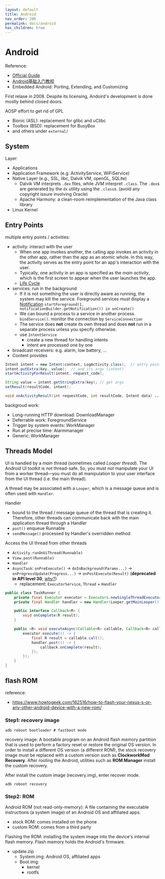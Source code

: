 ```yaml
---
layout: default
title: Android
nav_order: 200
permalink: docs/android
has_children: true
---
```


# Android

Reference: 

- [Official Guide](https://developer.android.com/guide)
- [Android基础入门教程](https://www.runoob.com/w3cnote/android-tutorial-intro.html)
- Embedded Android: Porting, Extending, and Customizing



First relase in 2008. Despite its licensing, Andoird's development is done mostly behind closed doors.

AOSP effort to get rid of GPL

- Bionic (ASL): replacement for glibc and uClibc
- Toolbox (BSD): replacement for BusyBox
- and others under `external/`

## System

Layer:

- Applications
- Application Framework (e.g. ActivityService, WiFiService)
- Native Layer (e.g., SSL, libc, Dalvik VM, openGL, SQLite)
  - Dalvik VM interprets `.dex` files, while JVM interpret `.class`. The `.dex`s are generated by the `dx` utility using the `.class`s. (avoid any copyright issure involving Oracle)
  - Apache Harmony: a clean-room reimplementation of the Java class library 
- Linux Kernel

## Entry Points

multiple entry points / activities:

- activity: interact with the user
  - When one app invokes another, the calling app invokes an activity in the other app, rather than the app as an atomic whole. In this way, the activity serves as the entry point for an app's interaction with the user.
  - Typically, one activity in an app is specified as the *main activity*, which is the first screen to appear when the user launches the app. 
  - [Life Cycle](https://developer.android.com/guide/components/activities/activity-lifecycle)
- services: run in the background
  - If it is not something the user is directly aware as running, the system may kill the service. Foreground services must display a [Notification](https://developer.android.com/guide/topics/ui/notifiers/notifications.html) `startForeground(1, notificationBuilder.getNotification()) in onCreate()`
  - We can bound a process to a service in another process. `bindService()`. monitor the connection by `ServiceConnection`
  - The service does **not** create its own thread and does **not** run in a separate process unless you specify otherwise.
  - use `IntentService`
    - create a new thread for handling intents
    - intent are processed one by one
- broadcast receivers: e.g. alarm, low battery, ...
- Content provides

```java
Intent intent = new Intent(context, LogActivity.class);  // entry point 
intent.putExtra(key, value);  // and its argv (intent)
startActivityForResult(intent, request_code);

String value = intent.getStringExtra(key); // get argv
setResult(resultCode, intent);

void onActivityResult(int requestCode, int resultCode, Intent data) ...
```

backgroud work:

- Long-running HTTP download: DownloadManager
- Deferrable work: ForegroundService
- Trigger by system events: WorkManager
- Run at precise time: Alarmmanager
- Generic: WorkManager

## Threads Model

UI is handled by a *main thread* (sometimes called *Looper thread*). The Android UI toolkit is *not* thread-safe. So, you must not manipulate your UI from a worker thread—you must do all manipulation to your user interface from the UI thread (i.e. the main thread).

A thread may be associated with a `Looper`, which is a message queue and is often used with `Handler`.

Handler

- bound to the thread / message queue of the thread that is creating it. Therefore, other threads can communicate back with the main application thread through a Handler
- `post()` enqueue Runnable 
- `sendMessage()` processed by Handler's overridden method

Access the UI thread from other threads

- `Activity.runOnUiThread(Runnable)`
- `View.post(Runnable)`
- `Handler`
- `AsyncTask`: `onPreExecute()` -> `doInBackground(Params...)` -> `onProgressUpdate(Progress...)` -> `onPostExecute(Result)` (**deprecated in API level 30**, [why?](https://www.techyourchance.com/asynctask-deprecated/))
  - replacement: `ExecutorService`, `Thread` + `Handler`

```java
public class TaskRunner {
    private final Executor executor = Executors.newSingleThreadExecutor(); // change according to your requirements
    private final Handler handler = new Handler(Looper.getMainLooper());

    public interface Callback<R> {
        void onComplete(R result);
    }

    public <R> void executeAsync(Callable<R> callable, Callback<R> callback) {
        executor.execute(() -> {
            final R result = callable.call();
            handler.post(() -> {
                callback.onComplete(result);
            });
        });
    }
}
```
## flash ROM

reference:

- https://www.howtogeek.com/162516/how-to-flash-your-nexus-s-or-any-other-android-device-with-a-new-rom/

### Step1: recovery image

```
adb reboot bootloader # fastboot mode
```

recovery image: A bootable program on an Android flash memory partition that is used to perform a factory reset or restore the original OS version. In order to install a different OS version (a different ROM), the stock recovery image must be replaced with a custom version such as **ClockworkMod Recovery**. After rooting the Android, utilities such as **ROM Manager** install the custom recovery.

After install the custom image (recovery.img), enter recover mode.

```
adb reboot recovery
```

### Step2: ROM

Android ROM (not read-only-memory): A file containing the executable instructions (a system image) of an Android OS and affiliated apps.

- stock ROM: comes installed on the phone
- custom ROM: comes from a third party

Flashing the ROM:  installing the system image into the device's internal flash memory. Flash memory holds the Android's firmware.

- update.zip
  - System.img: Android OS, affiliated apps
  - Boot.img: 
    - kernel
    - rootfs

